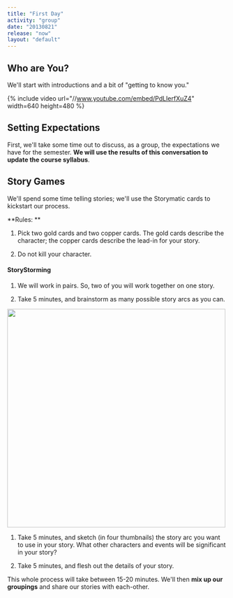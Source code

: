 ```yaml
---
title: "First Day"
activity: "group"
date: "20130821"
release: "now"
layout: "default"
---
```


## Who are You?

We'll start with introductions and a bit of "getting to know you."

{% include video url="//www.youtube.com/embed/PdLIerfXuZ4" width=640 height=480 %}

## Setting Expectations

First, we'll take some time out to discuss, as a group, the expectations we have for the semester. **We will use the results of this conversation to update the course syllabus**.

## Story Games

We'll spend some time telling stories; we'll use the Storymatic cards to kickstart our process.

**Rules: **

1. Pick two gold cards and two copper cards. The gold cards describe the character; the copper cards describe the lead-in for your story.

2. Do not kill your character.

#### StoryStorming

1. We will work in pairs. So, two of you will work together on one story. 

1. Take 5 minutes, and brainstorm as many possible story arcs as you can.

<div class="text-center">
<img src="{{site.base}}/images/story-arc.jpg" width="500"/>
</div>

1. Take 5 minutes, and sketch (in four thumbnails) the story arc you want to use in your story. What other characters and events will be significant in your story?

1. Take 5 minutes, and flesh out the details of your story.

This whole process will take between 15-20 minutes. We'll then **mix up our groupings** and share our stories with each-other.

